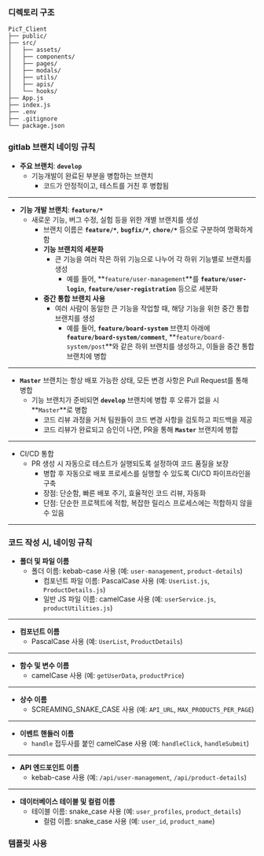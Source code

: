 ### 디렉토리 구조

```
PicT_Client
├── public/
├── src/
│   ├── assets/
│   ├── components/
│   ├── pages/
│   ├── modals/
│   ├── utils/
│   ├── apis/
│   └── hooks/
├── App.js
├── index.js
├── .env
├── .gitignore
└── package.json
```




### gitlab 브랜치 네이밍 규칙

- **주요 브랜치**: **`develop`**
    - 기능개발이 완료된 부분을 병합하는 브랜치
        - 코드가 안정적이고, 테스트를 거친 후 병합됨

---

- **기능 개발 브랜치**: **`feature/*`**
    - 새로운 기능, 버그 수정, 실험 등을 위한 개별 브랜치를 생성
        - 브랜치 이름은 **`feature/*`**, **`bugfix/*`**, **`chore/*`** 등으로 구분하여 명확하게 함
        - **기능 브랜치의 세분화**
            - 큰 기능을 여러 작은 하위 기능으로 나누어 각 하위 기능별로 브랜치를 생성
                - 예를 들어, **`feature/user-management`**를 **`feature/user-login`**, **`feature/user-registration`** 등으로 세분화
        - **중간 통합 브랜치 사용**
            - 여러 사람이 동일한 큰 기능을 작업할 때, 해당 기능을 위한 중간 통합 브랜치를 생성
                - 예를 들어, **`feature/board-system`** 브랜치 아래에 **`feature/board-system/comment`**, **`feature/board-system/post`**와 같은 하위 브랜치를 생성하고, 이들을 중간 통합 브랜치에 병합

---

- **`Master`** 브랜치는 항상 배포 가능한 상태, 모든 변경 사항은 Pull Request를 통해 병합
    - 기능 브랜치가 준비되면 **`develop`** 브랜치에 병합 후 오류가 없을 시 **`Master`**로 병합
        - 코드 리뷰 과정을 거쳐 팀원들이 코드 변경 사항을 검토하고 피드백을 제공
        - 코드 리뷰가 완료되고 승인이 나면, PR을 통해 **`Master`** 브랜치에 병합

---

- CI/CD 통합
    - PR 생성 시 자동으로 테스트가 실행되도록 설정하여 코드 품질을 보장
        - 병합 후 자동으로 배포 프로세스를 실행할 수 있도록 CI/CD 파이프라인을 구축
        - 장점: 단순함, 빠른 배포 주기, 효율적인 코드 리뷰, 자동화
        - 단점: 단순한 프로젝트에 적합, 복잡한 릴리스 프로세스에는 적합하지 않을 수 있음

---



### 코드 작성 시, 네이밍 규칙

- **폴더 및 파일 이름**
    - 폴더 이름: kebab-case 사용 (예: `user-management`, `product-details`)
        - 컴포넌트 파일 이름: PascalCase 사용 (예: `UserList.js`, `ProductDetails.js`)
        - 일반 JS 파일 이름: camelCase 사용 (예: `userService.js`, `productUtilities.js`)

---

- **컴포넌트 이름**
    - PascalCase 사용 (예: `UserList`, `ProductDetails`)

---

- **함수 및 변수 이름**
    - camelCase 사용 (예: `getUserData`, `productPrice`)

---

- **상수 이름**
    - SCREAMING_SNAKE_CASE 사용 (예: `API_URL`, `MAX_PRODUCTS_PER_PAGE`)

---

- **이벤트 핸들러 이름**
    - `handle` 접두사를 붙인 camelCase 사용 (예: `handleClick`, `handleSubmit`)

---

- **API 엔드포인트 이름**
    - kebab-case 사용 (예: `/api/user-management`, `/api/product-details`)

---

- **데이터베이스 테이블 및 컬럼 이름**
    - 테이블 이름: snake_case 사용 (예: `user_profiles`, `product_details`)
        - 컬럼 이름: snake_case 사용 (예: `user_id`, `product_name`)

### 템플릿 사용
